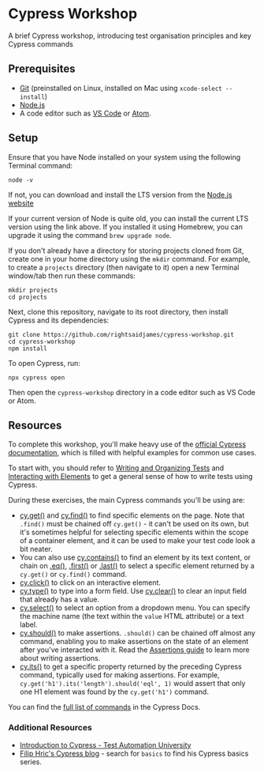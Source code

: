 # Cypress Workshop
A brief Cypress workshop, introducing test organisation principles and key Cypress commands

## Prerequisites

* [Git](https://git-scm.com/) (preinstalled on Linux, installed on Mac using `xcode-select --install`)
* [Node.js](https://nodejs.org/en/download/)
* A code editor such as [VS Code](https://code.visualstudio.com/) or [Atom](https://atom.io/).

## Setup

Ensure that you have Node installed on your system using the following Terminal command:
```
node -v
```

If not, you can download and install the LTS version from the [Node.js website](https://nodejs.org/en/download/)

If your current version of Node is quite old, you can install the current LTS version using the link above. If you installed it using Homebrew, you can upgrade it using the command `brew upgrade node`.

If you don't already have a directory for storing projects cloned from Git, create one in your home directory using the `mkdir` command. For example, to create a `projects` directory (then navigate to it) open a new Terminal window/tab then run these commands:
```
mkdir projects
cd projects
```

Next, clone this repository, navigate to its root directory, then install Cypress and its dependencies:
```
git clone https://github.com/rightsaidjames/cypress-workshop.git
cd cypress-workshop
npm install
```

To open Cypress, run:
```
npx cypress open
```

Then open the `cypress-workshop` directory in a code editor such as VS Code or Atom.

## Resources

To complete this workshop, you'll make heavy use of the [official Cypress documentation](https://docs.cypress.io/), which is filled with helpful examples for common use cases.

To start with, you should refer to [Writing and Organizing Tests](https://docs.cypress.io/guides/core-concepts/writing-and-organizing-tests#Writing-tests) and [Interacting with Elements](https://docs.cypress.io/guides/core-concepts/interacting-with-elements) to get a general sense of how to write tests using Cypress.

During these exercises, the main Cypress commands you'll be using are:
* [cy.get()](https://docs.cypress.io/api/commands/get) and [cy.find()](https://docs.cypress.io/api/commands/find) to find specific elements on the page. Note that `.find()` must be chained off `cy.get()` - it can't be used on its own, but it's sometimes helpful for selecting specific elements within the scope of a container element, and it can be used to make your test code look a bit neater.
* You can also use [cy.contains()](https://docs.cypress.io/api/commands/contains) to find an element by its text content, or chain on [.eq()](https://docs.cypress.io/api/commands/eq), [.first()](https://docs.cypress.io/api/commands/first) or [.last()](https://docs.cypress.io/api/commands/last) to select a specific element returned by a `cy.get()` or `cy.find()` command.
* [cy.click()](https://docs.cypress.io/api/commands/click) to click on an interactive element.
* [cy.type()](https://docs.cypress.io/api/commands/type) to type into a form field. Use [cy.clear()](https://docs.cypress.io/api/commands/clear) to clear an input field that already has a value.
* [cy.select()](https://docs.cypress.io/api/commands/select) to select an option from a dropdown menu. You can specify the machine name (the text within the `value` HTML attribute) or a text label.
* [cy.should()](https://docs.cypress.io/api/commands/should) to make assertions. `.should()` can be chained off almost any command, enabling you to make assertions on the state of an element after you've interacted with it. Read the [Assertions guide](https://docs.cypress.io/guides/core-concepts/introduction-to-cypress#Assertions) to learn more about writing assertions.
* [cy.its()](https://docs.cypress.io/api/commands/its) to get a specific property returned by the preceding Cypress command, typically used for making assertions. For example, `cy.get('h1').its('length').should('eql', 1)` would assert that only one H1 element was found by the `cy.get('h1')` command.

You can find the [full list of commands](https://docs.cypress.io/api/table-of-contents) in the Cypress Docs.

### Additional Resources

* [Introduction to Cypress - Test Automation University](https://testautomationu.applitools.com/cypress-tutorial/)
* [Filip Hric's Cypress blog](https://filiphric.com/blog) - search for `basics` to find his Cypress basics series.